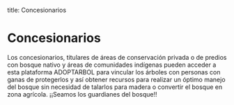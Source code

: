 title: Concesionarios

Concesionarios
==============

Los concesionarios, titulares de áreas de conservación privada o de predios con bosque nativo y áreas de comunidades indígenas pueden acceder a esta plataforma ADOPTARBOL  para vincular los árboles con personas con ganas de protegerlos  y así obtener recursos para realizar un óptimo manejo del bosque sin necesidad de talarlos para madera  o convertir el bosque en zona agrícola. ¡¡Seamos los guardianes del bosque!!
